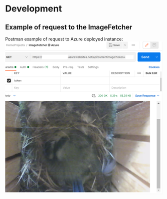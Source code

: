 # Development


## Example of request to the ImageFetcher

Postman example of request to Azure deployed instance:
![Postman Request](images/postman-request.png)
